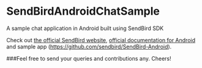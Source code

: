 # SendBirdAndroidChatSample
A sample chat application in Android built using SendBird SDK

Check out [the official SendBird website](http://sendbird.com), [official documentation for Android](https://docs.sendbird.com/android) and sample app (https://github.com/sendbird/SendBird-Android).

###Feel free to send your queries and contributions any. Cheers!
